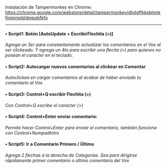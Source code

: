 Instalación de Tampermonkey en Chrome:
https://chrome.google.com/webstore/detail/tampermonkey/dhdgffkkebhmkfjojejmpbldmpobfkfo

---------------------------------------------------------------------------

#### • Script1: Botón [AutoUpdate + EscribirFlechita (>)]
*Agrega un 3er para constantemente actualizar los comentarios en el Vox al ser clickeado. Y agrega un 4to para escribir una flecita (>) para quienes no posean el caracter en el teclado.*


#### • Script2: Autocargar nuevos comentarios al clickear en Comentar
*Autoclickea en cargar comentarios al acabar de haber envíado tu comentario al Vox*


#### • Script3: Control+Q escribir Flechita (>)
*Con Control+Q escribe el caracter (>)*


#### • Script4: Control+Enter enviar comentario:
*Permite hacer Control+Enter para enviar el comentario, también funciona con Control+NumpadIntro*


#### • Script5: Ir a Comentario Primero / Último
*Agrega 2 flechas a la derecha de Categorias. Sea para dirigirse rápidamente primer comentario o último comentario del Vox*
